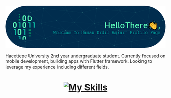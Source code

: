 
![Header](./github-header-image.png)
<!--
<h1 align="center"> Hello There 👋, Welcome To Hasan Erdil Aşkar's Profile Page
</h1> 
-->
Hacettepe University 2nd year undergraduate student. Currently focused on mobile development, building apps with Flutter framework. Looking to leverage my experience including different fields. 




<h1 align="center">
  
[![My Skills](https://skillicons.dev/icons?i=flutter,dart,java,spring,firebase,python,js,react,node,cs,cpp,unity&perline=4)](https://skillicons.dev)

</h1>
<!--
**erdilhasan/erdilhasan** is a ✨ _special_ ✨ repository because its `README.md` (this file) appears on your GitHub profile.

Here are some ideas to get you started:

- 🔭 I’m currently working on ...
- 🌱 I’m currently learning ...
- 👯 I’m looking to collaborate on ...
- 🤔 I’m looking for help with ...
- 💬 Ask me about ...
- 📫 How to reach me: ...
- 😄 Pronouns: ...
- ⚡ Fun fact: ...
-->
